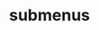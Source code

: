 ---
layout: page
title: submenus
nav: false # true default
dropdown: false # true default
children: 
    - title: publications
      permalink: /publications/
    - title: divider
    - title: projects
      permalink: /projects/
---